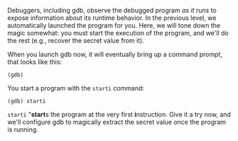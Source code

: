 Debuggers, including gdb, observe the debugged program _as it runs_ to expose information about its runtime behavior. In the previous level, we automatically launched the program for you. Here, we will tone down the magic somewhat: you must start the execution of the program, and we'll do the rest (e.g., recover the secret value from it).

When you launch gdb now, it will eventually bring up a command prompt, that looks like this:

```gdb
(gdb) 
```

You start a program with the `starti` command:

```gdb
(gdb) starti
```

`starti` "**start**s the program at the very first **i**nstruction. Give it a try now, and we'll configure gdb to magically extract the secret value once the program is running.